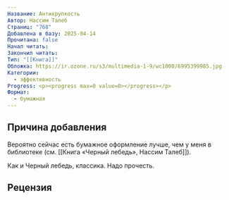 ```yaml
---
Название: Антихрупкость
Автор: Нассим Талеб
Страниц: "768"
Добавлена в базу: 2025-04-14
Прочитана: false
Начал читать: 
Закончил читать: 
Тип: "[[Книга]]"
Обложка: https://ir.ozone.ru/s3/multimedia-1-9/wc1000/6995399985.jpg
Категории:
  - эффективность
Progress: <p><progress max=0 value=0></progress></p>
Формат:
  - бумажная
---
```

## Причина добавления

Вероятно сейчас есть бумажное оформление лучше, чем у меня в библиотеке (см. [[Книга «Черный лебедь», Нассим Талеб]]).

Как и Черный лебедь, классика. Надо прочесть.

## Рецензия

